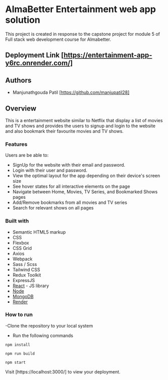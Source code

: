 # AlmaBetter Entertainment web app solution

This project is created in response to the capstone project for module 5 of Full stack web development course for Almabetter.

## Deployment Link [https://entertainment-app-y6rc.onrender.com/] 

## Authors

- Manjunathgouda Patil [https://github.com/manjupatil28]


## Overview
This is a entertainment website similar to Netflix that display a list of movies and TV shows and provides the users to signup and login to the website and also bookmark their favourite movies and TV shows.

### Features

Users are be able to:
- SignUp for the website with their email and password.
- Login with their user and password.
- View the optimal layout for the app depending on their device's screen size
- See hover states for all interactive elements on the page
- Navigate between Home, Movies, TV Series, and Bookmarked Shows pages
- Add/Remove bookmarks from all movies and TV series
- Search for relevant shows on all pages


### Built with

- Semantic HTML5 markup
- CSS
- Flexbox
- CSS Grid
- Axios
- Webpack
- Sass / Scss
- Tailwind CSS
- Redux Toolkit
- ExpressJS 
- [React](https://reactjs.org/) - JS library
- [Node](https://nodejs.org/)
- [MongoDB](https://www.mongodb.com/)
- [Render](https://www.render.com)

### How to run

-Clone the repository to your local system

- Run the following commands

```npm install```

```npm run build```

```npm start```

Visit [https://localhost:3000/] to view your deployment. 
